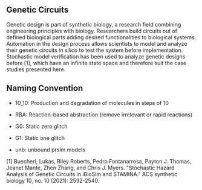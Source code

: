## Genetic Circuits

Genetic design is part of synthetic biology, a research field combining engineering principles with biology. Researchers build circuits out of defined biological parts adding desired functionalities to biological systems. Automation in the design process allows scientists to model and analyze their genetic circuits *in silico* to test the system before implementation. Stochastic model verification has been used to analyze genetic designs before [1], which have an infinite state space and therefore suit the case studies presented here. 
## Naming Convention

* 10_10: Production and degradation of molecules in steps of 10

* RBA: Reaction-based abstraction (remove irrelevant or rapid reactions)

* G0: Static zero glitch

* G1: Static one glitch

* unb: unbound prsim models

[1] Buecherl, Lukas, Riley Roberts, Pedro Fontanarrosa, Payton J. Thomas, Jeanet Mante, Zhen Zhang, and Chris J. Myers. "Stochastic Hazard Analysis of Genetic Circuits in iBioSim and STAMINA." ACS synthetic biology 10, no. 10 (2021): 2532-2540.
